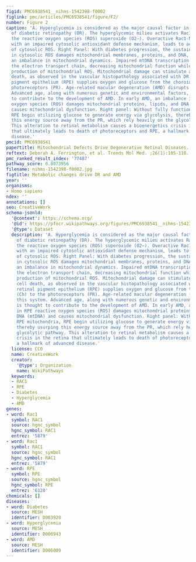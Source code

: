 ```yaml
---
figid: PMC6938541__nihms-1542398-f0002
figlink: pmc/articles/PMC6938541/figure/F2/
number: Figure 2
caption: 'A. Hyperglycemia is considered as the major causal factor in the development
  of diabetic retinopathy (DR). The hyperglycemic milieu activates Rac1-Nox2, generating
  the reactive oxygen species (ROS) superoxide (O2−). Overactive Rac1-Nox2, along
  with an impaired cytosolic antioxidant defense mechanism, leads to accumulation
  of cytosolic ROS. Right Panel: With diabetes progression, the sustained increase
  in cytosolic ROS damages mitochondrial membranes, proteins, and DNA, leading to
  an imbalance in mitochondrial dynamics. Impaired mtDNA transcription compromises
  the electron transport chain, decreasing mitochondrial function while stimulating
  production of mitochondrial ROS. Mitochondrial damage can stimulate apoptotic cell
  death, as observed in the vascular histopathology associated with DR.B. The retinal
  pigment epithelium (RPE) supplies oxygen and glucose from the choroid (Ch) to the
  photoreceptors (PR). Age-related macular degeneration (AMD) disrupts this system.
  Advanced age, along with numerous genetic and environmental factors, is thought
  to contribute to the development of AMD. In early AMD, an imbalance in RPE reactive
  oxygen species (ROS) damages mitochondrial proteins, lipids, and DNA (mtDNA) and
  causes mitochondrial dysfunction. Right panel: Without fully functioning RPE mitochondria,
  RPE begin utilizing glucose to generate energy via glycolysis, thereby usurping
  this energy source away from the PR, which rely heavily on the glycolytic pathway.
  This alteration to retinal metabolism causes a bioenergetics crisis in the retina
  that ultimately leads to death of photoreceptors and RPE, a hallmark of advanced
  disease.'
pmcid: PMC6938541
papertitle: Mitochondrial Defects Drive Degenerative Retinal Diseases.
reftext: Deborah A. Ferrington, et al. Trends Mol Med. ;26(1):105-118.
pmc_ranked_result_index: '77487'
pathway_score: 0.8073956
filename: nihms-1542398-f0002.jpg
figtitle: Metabolic changes drive DR and AMD
year: ''
organisms:
- Homo sapiens
ndex: ''
annotations: []
seo: CreativeWork
schema-jsonld:
  '@context': https://schema.org/
  '@id': https://pfocr.wikipathways.org/figures/PMC6938541__nihms-1542398-f0002.html
  '@type': Dataset
  description: 'A. Hyperglycemia is considered as the major causal factor in the development
    of diabetic retinopathy (DR). The hyperglycemic milieu activates Rac1-Nox2, generating
    the reactive oxygen species (ROS) superoxide (O2−). Overactive Rac1-Nox2, along
    with an impaired cytosolic antioxidant defense mechanism, leads to accumulation
    of cytosolic ROS. Right Panel: With diabetes progression, the sustained increase
    in cytosolic ROS damages mitochondrial membranes, proteins, and DNA, leading to
    an imbalance in mitochondrial dynamics. Impaired mtDNA transcription compromises
    the electron transport chain, decreasing mitochondrial function while stimulating
    production of mitochondrial ROS. Mitochondrial damage can stimulate apoptotic
    cell death, as observed in the vascular histopathology associated with DR.B. The
    retinal pigment epithelium (RPE) supplies oxygen and glucose from the choroid
    (Ch) to the photoreceptors (PR). Age-related macular degeneration (AMD) disrupts
    this system. Advanced age, along with numerous genetic and environmental factors,
    is thought to contribute to the development of AMD. In early AMD, an imbalance
    in RPE reactive oxygen species (ROS) damages mitochondrial proteins, lipids, and
    DNA (mtDNA) and causes mitochondrial dysfunction. Right panel: Without fully functioning
    RPE mitochondria, RPE begin utilizing glucose to generate energy via glycolysis,
    thereby usurping this energy source away from the PR, which rely heavily on the
    glycolytic pathway. This alteration to retinal metabolism causes a bioenergetics
    crisis in the retina that ultimately leads to death of photoreceptors and RPE,
    a hallmark of advanced disease.'
  license: CC0
  name: CreativeWork
  creator:
    '@type': Organization
    name: WikiPathways
  keywords:
  - RAC1
  - RPE
  - Diabetes
  - Hyperglycemia
  - AMD
genes:
- word: Rac1
  symbol: RAC1
  source: hgnc_symbol
  hgnc_symbol: RAC1
  entrez: '5879'
- word: Rac1
  symbol: RAC1
  source: hgnc_symbol
  hgnc_symbol: RAC1
  entrez: '5879'
- word: RPE
  symbol: RPE
  source: hgnc_symbol
  hgnc_symbol: RPE
  entrez: '6120'
chemicals: []
diseases:
- word: Diabetes
  source: MESH
  identifier: D003920
- word: Hyperglycemia
  source: MESH
  identifier: D006943
- word: AMD
  source: MESH
  identifier: D006009
---
```

